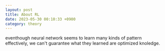 ```yaml
---
layout: post
title: About RL
date: 2023-05-30 00:10:33 +0900
category: theory
---
```


eventhough neural network seems to learn many kinds of pattern effectively, we can't guarantee what they learned are optimized knoledge.